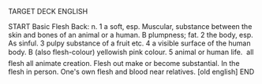 TARGET DECK
ENGLISH

START
Basic
Flesh
Back: n. 1 a soft, esp. Muscular, substance between the skin and bones of an animal or a human. B plumpness; fat. 2 the body, esp. As sinful. 3 pulpy substance of a fruit etc. 4 a visible surface of the human body. B (also flesh-colour) yellowish pink colour. 5 animal or human life.  all flesh all animate creation. Flesh out make or become substantial. In the flesh in person. One's own flesh and blood near relatives. [old english]
END
